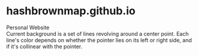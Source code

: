 # hashbrownmap.github.io
Personal Website  
Current background is a set of lines revolving around a center point. Each line's color depends on whether the pointer lies on its left or right side, and if it's collinear with the pointer.
